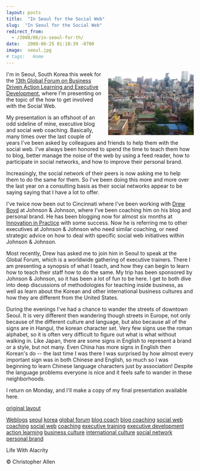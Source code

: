 ```yaml
---
layout: posts
title:  "In Seoul for the Social Web"
slug:  "In Seoul for the Social Web"
redirect_from:
  - /2008/06/in-seoul-for-th/
date:   2008-06-25 01:18:39 -0700
image:  seoul.jpg
# tags:   Home
---
```

<a href="http://www.flickr.com/photos/christophera/2610236112/"><img width="230px" style=" margin-left:15px" align="right"  src="../assets/images/seoul.jpg" alt="Downtown Seoul, South Korea, from Hotel Window"/></a>

I'm in Seoul, South Korea this week for the [13th Global Forum on Business Driven Action Learning and Executive Development](http://www.globalforumactionlearning.com/), where I'm presenting on the topic of the how to get involved with the Social Web.

My presentation is an offshoot of an odd sideline of mine, executive blog and social web coaching. Basically, many times over the last couple of years I've been asked by colleagues and friends to help them with the social web. I've always been honored to spend the time to teach them how to blog, better manage the noise of the web by using a feed reader, how to participate in social networks, and how to improve their personal brand.

Increasingly, the social network of their peers is now asking me to help them to do the same for them. So I've been doing this more and more over the last year on a consulting basis as their social networks appear to be saying saying that I have a lot to offer.

I've twice now been out to Cincinnati where I've been working with [Drew Boyd](http://www.linkedin.com/pub/5/3a9/480) at Johnson & Johnson, where I've been coaching him on his blog and personal brand. He has been blogging now for almost six months at [Innovation in Practice](http://www.innovationinpractice.com/) with some success. Now he is referring me to other executives at Johnson & Johnson who need similar coaching, or need strategic advice on how to deal with specific social web initiatives within Johnson & Johnson.

Most recently, Drew has asked me to join him in Seoul to speak at the Global Forum, which is a worldwide gathering of executive trainers. There I am presenting a synopsis of what I teach, and how they can begin to learn how to teach their staff how to do the same. My trip has been sponsored by Johnson & Johnson, so it has been a lot of fun to be here. I get to both dive into deep discussions of methodologies for teaching inside business, as well as learn about the Korean and other international business cultures and how they are different from the United States.

During the evenings I've had a chance to wander the streets of downtown Seoul. It is very different then wandering though streets in Europe, not only because of the different culture and language, but also because all of the signs are in Hangul, the korean character set. Very few signs use the roman alphabet, so it is often very difficult to figure out what is what without walking in. Like Japan, there are some signs in English to represent a brand or a style, but not many. Even China has more signs in English then Korean's do -- the last time I was there I was surprised by how almost every important sign was in both Chinese and English, so much so I was beginning to learn Chinese language characters just by association! Despite the language problems everyone is nice and it feels safe to wander in these neighborhoods.

I return on Monday, and I'll make a copy of my final presentation available here.

[original layout](/previous/2008/06/in-seoul-for-th.html)

[Weblogs](/tags/weblogs/) [seoul](/tags/seoul/) [korea](/tags/korea/) [global forum](/tags/global-forum/) [blog coach](/tags/blog-coach/) [blog coaching](/tags/blog-coaching/) [social web coaching](/tags/social-web-coaching/) [social web](/tags/social-web/) [coaching](/tags/coaching/) [executive training](/tags/executive-training/) [executive development](/tags/executive-development/) [action learning](/tags/action-learning/) [business culture](/tags/business-culture/) [international culture](/tags/international-culture/) [social network](/tags/social-network/) [personal brand](/tags/personal-brand/)

Life With Alacrity

© Christopher Allen